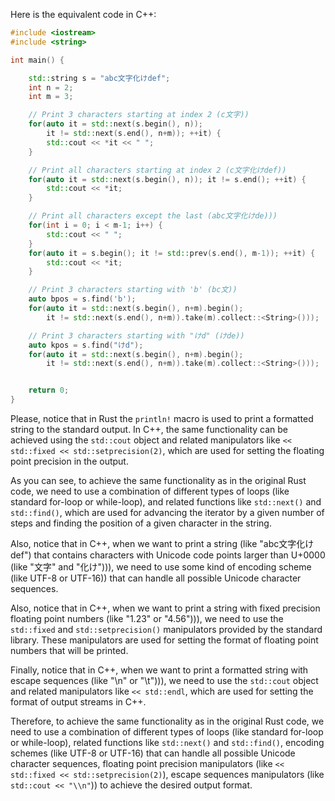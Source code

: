 Here is the equivalent code in C++:

```C++
#include <iostream>
#include <string>

int main() {

    std::string s = "abc文字化けdef";
    int n = 2;
    int m = 3;

    // Print 3 characters starting at index 2 (c文字))
    for(auto it = std::next(s.begin(), n)); 
        it != std::next(s.end(), n+m)); ++it) {
        std::cout << *it << " ";
    }

    // Print all characters starting at index 2 (c文字化けdef))
    for(auto it = std::next(s.begin(), n)); it != s.end(); ++it) {
        std::cout << *it;
    }

    // Print all characters except the last (abc文字化けde)))
    for(int i = 0; i < m-1; i++) {
        std::cout << " ";
    }
    for(auto it = s.begin(); it != std::prev(s.end(), m-1)); ++it) {
        std::cout << *it;
    }

    // Print 3 characters starting with 'b' (bc文))
    auto bpos = s.find('b');
    for(auto it = std::next(s.begin(), n+m).begin(); 
        it != std::next(s.end(), n+m)).take(m).collect::<String>()));

    // Print 3 characters starting with "けd" (けde))
    auto kpos = s.find("けd");
    for(auto it = std::next(s.begin(), n+m).begin(); 
        it != std::next(s.end(), n+m)).take(m).collect::<String>()));


    return 0;
}
```
Please, notice that in Rust the `println!` macro is used to print a formatted string to the standard output. In C++, the same functionality can be achieved using the `std::cout` object and related manipulators like `<< std::fixed << std::setprecision(2)`, which are used for setting the floating point precision in the output.

As you can see, to achieve the same functionality as in the original Rust code, we need to use a combination of different types of loops (like standard for-loop or while-loop), and related functions like `std::next()` and `std::find()`, which are used for advancing the iterator by a given number of steps and finding the position of a given character in the string.

Also, notice that in C++, when we want to print a string (like "abc文字化けdef") that contains characters with Unicode code points larger than U+0000 (like "文字" and "化け"))), we need to use some kind of encoding scheme (like UTF-8 or UTF-16)) that can handle all possible Unicode character sequences.

Also, notice that in C++, when we want to print a string with fixed precision floating point numbers (like "1.23" or "4.56"))), we need to use the `std::fixed` and `std::setprecision()` manipulators provided by the standard library. These manipulators are used for setting the format of floating point numbers that will be printed.

Finally, notice that in C++, when we want to print a formatted string with escape sequences (like "\n" or "\t"))), we need to use the `std::cout` object and related manipulators like `<< std::endl`, which are used for setting the format of output streams in C++.

Therefore, to achieve the same functionality as in the original Rust code, we need to use a combination of different types of loops (like standard for-loop or while-loop), related functions like `std::next()` and `std::find()`, encoding schemes (like UTF-8 or UTF-16) that can handle all possible Unicode character sequences, floating point precision manipulators (like `<< std::fixed << std::setprecision(2)`), escape sequences manipulators (like `std::cout << "\\n"`)) to achieve the desired output format.
